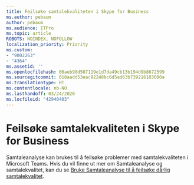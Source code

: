 ```yaml
---
title: Feilsøke samtalekvaliteten i Skype for Business
ms.author: pebaum
author: pebaum
ms.audience: ITPro
ms.topic: article
ROBOTS: NOINDEX, NOFOLLOW
localization_priority: Priority
ms.custom:
- "9002263"
- "4364"
ms.assetid: ''
ms.openlocfilehash: 06aeb98d507119e1d7da49cb13b194d9b8672599
ms.sourcegitcommit: 018aadd53eac92248bc6d5ad63b739216103090a
ms.translationtype: HT
ms.contentlocale: nb-NO
ms.lasthandoff: 03/24/2020
ms.locfileid: "42940403"
---
```

# <a name="troubleshoot-skype-for-business-call-quality"></a>Feilsøke samtalekvaliteten i Skype for Business

Samtaleanalyse kan brukes til å feilsøke problemer med samtalekvaliteten i Microsoft Teams. Hvis du vil finne ut mer om Samtaleanalyse og samtalekvalitet, kan du se [Bruke Samtaleanalyse til å feilsøke dårlig samtalekvalitet](https://docs.microsoft.com/MicrosoftTeams/use-call-analytics-to-troubleshoot-poor-call-quality).
